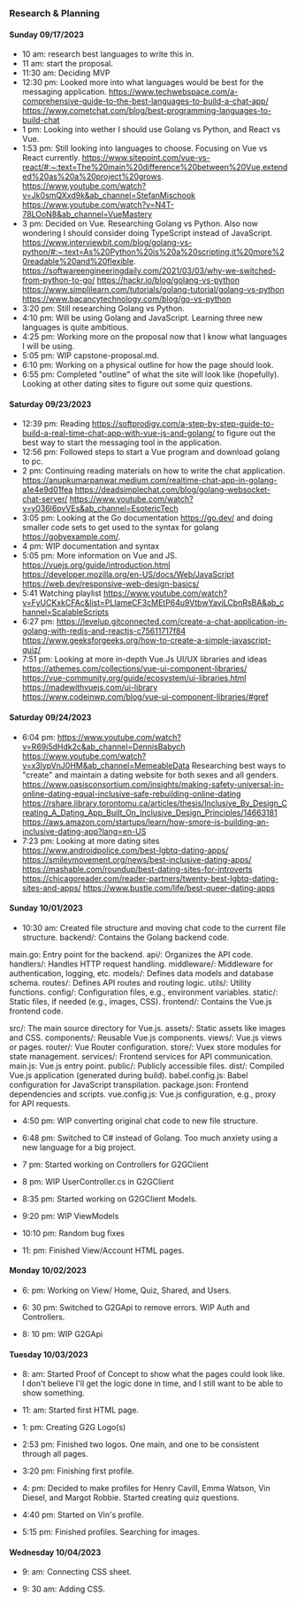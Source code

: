 ### Research & Planning
#### Sunday 09/17/2023

* 10 am: research best languages to write this in.
* 11 am: start the proposal.
* 11:30 am: Deciding MVP
* 12:30 pm: Looked more into what languages would be best for the messaging application.
https://www.techwebspace.com/a-comprehensive-guide-to-the-best-languages-to-build-a-chat-app/
https://www.cometchat.com/blog/best-programming-languages-to-build-chat
* 1 pm: Looking into wether I should use Golang vs Python, and React vs Vue.
* 1:53 pm: Still looking into languages to choose. Focusing on Vue vs React currently.
https://www.sitepoint.com/vue-vs-react/#:~:text=The%20main%20difference%20between%20Vue,extended%20as%20a%20project%20grows.
https://www.youtube.com/watch?v=Jk0smQXxd9k&ab_channel=StefanMischook
https://www.youtube.com/watch?v=N4T-78LOoN8&ab_channel=VueMastery
* 3 pm: Decided on Vue. Researching Golang vs Python. Also now wondering I should consider doing TypeScript instead of JavaScript.
https://www.interviewbit.com/blog/golang-vs-python/#:~:text=As%20Python%20is%20a%20scripting,it%20more%20readable%20and%20flexible.
https://softwareengineeringdaily.com/2021/03/03/why-we-switched-from-python-to-go/
https://hackr.io/blog/golang-vs-python
https://www.simplilearn.com/tutorials/golang-tutorial/golang-vs-python
https://www.bacancytechnology.com/blog/go-vs-python
* 3:20 pm: Still researching Golang vs Python. 
* 4:10 pm: Will be using Golang and JavaScript. Learning three new languages is quite ambitious.
* 4:25 pm: Working more on the proposal now that I know what languages I will be using.
* 5:05 pm: WIP capstone-proposal.md.
* 6:10 pm: Working on a physical outline for how the page should look.
* 6:55 pm: Completed "outline" of what the site will look like (hopefully). Looking at other dating sites to figure out some quiz questions.

#### Saturday 09/23/2023

* 12:39 pm: Reading https://softprodigy.com/a-step-by-step-guide-to-build-a-real-time-chat-app-with-vue-js-and-golang/ to figure out the best way to start the messaging tool in the application.
* 12:56 pm: Followed steps to start a Vue program and download golang to pc.
* 2 pm: Continuing reading materials on how to write the chat application. https://anupkumarpanwar.medium.com/realtime-chat-app-in-golang-a1e4e9d01fea
https://deadsimplechat.com/blog/golang-websocket-chat-server/
https://www.youtube.com/watch?v=y036l6pvVEs&ab_channel=EsotericTech
* 3:05 pm: Looking at the Go documentation https://go.dev/ and doing smaller code sets to get used to the syntax for golang https://gobyexample.com/.
* 4 pm: WIP documentation and syntax
* 5:05 pm: More information on Vue and JS. https://vuejs.org/guide/introduction.html https://developer.mozilla.org/en-US/docs/Web/JavaScript https://web.dev/responsive-web-design-basics/
* 5:41 Watching playlist https://www.youtube.com/watch?v=FyUCKxkCFAc&list=PLlameCF3cMEtP64u9VtbwYaviLCbnRsBA&ab_channel=ScalableScripts
* 6:27 pm: https://levelup.gitconnected.com/create-a-chat-application-in-golang-with-redis-and-reactjs-c75611717f84 https://www.geeksforgeeks.org/how-to-create-a-simple-javascript-quiz/
* 7:51 pm: Looking at more in-depth Vue.Js UI/UX libraries and ideas https://athemes.com/collections/vue-ui-component-libraries/ https://vue-community.org/guide/ecosystem/ui-libraries.html https://madewithvuejs.com/ui-library https://www.codeinwp.com/blog/vue-ui-component-libraries/#gref

#### Saturday 09/24/2023
* 6:04 pm: https://www.youtube.com/watch?v=R69i5dHdk2c&ab_channel=DennisBabych https://www.youtube.com/watch?v=x3lypVnJ0HM&ab_channel=MemeableData Researching best ways to "create" and maintain a dating website for both sexes and all genders. 
https://www.oasisconsortium.com/insights/making-safety-universal-in-online-dating-equal-inclusive-safe-rebuilding-online-dating https://rshare.library.torontomu.ca/articles/thesis/Inclusive_By_Design_Creating_A_Dating_App_Built_On_Inclusive_Design_Principles/14663181 https://aws.amazon.com/startups/learn/how-smore-is-building-an-inclusive-dating-app?lang=en-US
* 7:23 pm: Looking at more dating sites https://www.androidpolice.com/best-lgbtq-dating-apps/ https://smileymovement.org/news/best-inclusive-dating-apps/ https://mashable.com/roundup/best-dating-sites-for-introverts https://chicagoreader.com/reader-partners/twenty-best-lgbtq-dating-sites-and-apps/ https://www.bustle.com/life/best-queer-dating-apps

#### Sunday 10/01/2023
* 10:30 am: Created file structure and moving chat code to the current file structure. 
backend/: Contains the Golang backend code.

main.go: Entry point for the backend.
api/: Organizes the API code.
handlers/: Handles HTTP request handling.
middleware/: Middleware for authentication, logging, etc.
models/: Defines data models and database schema.
routes/: Defines API routes and routing logic.
utils/: Utility functions.
config/: Configuration files, e.g., environment variables.
static/: Static files, if needed (e.g., images, CSS).
frontend/: Contains the Vue.js frontend code.

src/: The main source directory for Vue.js.
assets/: Static assets like images and CSS.
components/: Reusable Vue.js components.
views/: Vue.js views or pages.
router/: Vue Router configuration.
store/: Vuex store modules for state management.
services/: Frontend services for API communication.
main.js: Vue.js entry point.
public/: Publicly accessible files.
dist/: Compiled Vue.js application (generated during build).
babel.config.js: Babel configuration for JavaScript transpilation.
package.json: Frontend dependencies and scripts.
vue.config.js: Vue.js configuration, e.g., proxy for API requests.

* 4:50 pm: WIP converting original chat code to new file structure.

* 6:48 pm: Switched to C# instead of Golang. Too much anxiety using a new language for a big project.

* 7 pm: Started working on Controllers for G2GClient

* 8 pm: WIP UserController.cs in G2GClient

* 8:35 pm: Started working on G2GClient Models.

* 9:20 pm: WIP ViewModels

* 10:10 pm: Random bug fixes 

* 11: pm: Finished View/Account HTML pages.

#### Monday 10/02/2023

* 6: pm: Working on View/ Home, Quiz, Shared, and Users.

* 6: 30 pm: Switched to G2GApi to remove errors. WIP Auth and Controllers.

* 8: 10 pm: WIP G2GApi

#### Tuesday 10/03/2023
* 8: am: Started Proof of Concept to show what the pages could look like. I don't believe I'll get the logic done in time, and I still want to be able to show something.

* 11: am: Started first HTML page.

* 1: pm: Creating G2G Logo(s)

* 2:53 pm: Finished two logos. One main, and one to be consistent through all pages.

* 3:20 pm: Finishing first profile.

* 4: pm: Decided to make profiles for Henry Cavill, Emma Watson, Vin Diesel, and Margot Robbie. Started creating quiz questions.

* 4:40 pm: Started on Vin's profile.

* 5:15 pm: Finished profiles. Searching for images.

#### Wednesday 10/04/2023

* 9: am: Connecting CSS sheet.

* 9: 30 am: Adding CSS.